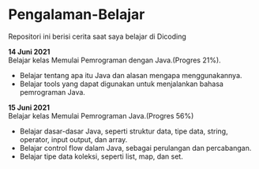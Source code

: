 # Pengalaman-Belajar
Repositori ini berisi cerita saat saya belajar di Dicoding 

**14 Juni 2021**  
Belajar kelas Memulai Pemrograman dengan Java.(Progres 21%).
* Belajar tentang apa itu Java dan alasan mengapa menggunakannya.
* Belajar tools yang dapat digunakan untuk menjalankan bahasa pemrograman Java.

**15 Juni 2021**  
Belajar kelas Memulai Pemrograman Java.(Progres 56%)
* Belajar dasar-dasar Java, seperti struktur data, tipe data, string, operator, input output, dan array.
* Belajar control flow dalam Java, sebagai perulangan dan percabangan.
* Belajar tipe data koleksi, seperti list, map, dan set.
